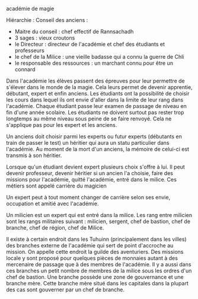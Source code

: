 académie de magie

Hiérarchie :
Conseil des anciens :
- Maitre du conseil : chef effectif de Rannsachadh
- 3 sages : vieux croutons
- le Directeur : directeur de l'académie et chef des étudiants et professeurs
- le chef de la Milice : une vieille badasse qui a connu la guerre de Chli
- le responsable des ressources : un marchant connu pour être un connard

Dans l'académie les élèves passent des épreuves pour leur permettre de s'élever dans le monde de la magie.
Cela leurs permet de devenir apprentie, débutant, expert et enfin anciens.
Les étudiants ont la possibilité de choisir les cours dans lequel ils ont envie d'aller dans la limite de leur rang dans l'académie.
Chaque étudiant passe leur examen de passage de niveau en fin d'une année scolaire.
Les étudiants ne doivent surtout pas rester trop longtemps au même niveau sous peine de se faire renvoyé. Cela ne s'applique pas pour les expert et les anciens.

Un anciens doit choisir parmi les experts ou futur experts (débutants en train de passer le test) un héritier qui aura un statu particulier dans l'académie.
Au moment de la mort d'un anciens, la mémoire de celui-ci est transmis à son héritier.

Lorsque qu'un étudiant devient expert plusieurs choix s'offre à lui. Il peut devenir professeur, devenir héritier si un ancien l'a choisie, faire des missions pour l'académie, quitté l'académie, entré dans le milice. Ces métiers sont appelé carrière du magicien

Un expert peut à tout moment changer de carrière selon ses envie, occupation et amitié avec l'académie.

Un milicien est un expert qui est entré dans la milice. Les rang entre milicien sont les rangs militaires suivant :
milicien, sergent, chef de bastion, chef de branche, chef de région, chef de Milice. 

Il existe à certain endroit dans les Tuhuinn (principalement dans les villes) des branches externe de l'académie qui sert de point d'accroche au mission. On appelle cette endroit la guilde des aventuriers. Des missions locale y sont proposé pour quelques pièces de monnaies autant à des mercenaire de passage que à des membres de l'académie. Il y a aussi dans ces branches un petit nombre de membres de la milice sous les ordres d'un chef de bastion.
Une branche possède une zone de gouvernance et une branche mère. Cette branche mère situé dans les capitales dans la plupart des cas sont gouverner par un chef de branche.

